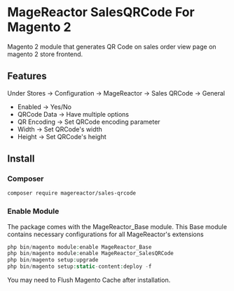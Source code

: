 # MageReactor SalesQRCode For Magento 2

Magento 2 module that generates QR Code on sales order view page on magento 2 store frontend.



## Features

Under Stores -> Configuration -> MageReactor -> Sales QRCode -> General

+ Enabled -> Yes/No
+ QRCode Data -> Have multiple options
+ QR Encoding -> Set QRCode encoding parameter
+ Width -> Set QRCode's width
+ Height -> Set QRCode's height

## Install

### Composer

```bash
composer require magereactor/sales-qrcode
```

### Enable Module

The package comes with the MageReactor_Base module. This Base module contains necessary configurations for all MageReactor's extensions

```php
php bin/magento module:enable MageReactor_Base
php bin/magento module:enable MageReactor_SalesQRCode
php bin/magento setup:upgrade
php bin/magento setup:static-content:deploy -f
```

You may need to Flush Magento Cache after installation.
